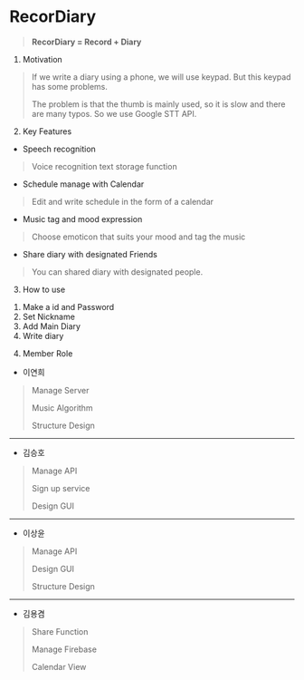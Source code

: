 # RecorDiary
> **RecorDiary = Record + Diary**

1. Motivation
>If we write a diary using a phone, we will use keypad. But this keypad has some problems. 
>
>The problem is that the thumb is mainly used, so it is slow and there are many typos. So we use Google STT API.

2. Key Features
- Speech recognition
>Voice recognition text storage function
- Schedule manage with Calendar
>Edit and write schedule in the form of a calendar
- Music tag and mood expression
>Choose emoticon that suits your mood and tag the music
- Share diary with designated Friends
>You can shared diary with designated people.

3. How to use
1) Make a id and Password
2) Set Nickname
3) Add Main Diary
4) Write diary


4. Member Role

- 이연희
> Manage Server
> 
> Music Algorithm
> 
> Structure Design
---
- 김승호
> Manage API
> 
> Sign up service
> 
> Design GUI
---
- 이상윤
> Manage API
> 
> Design GUI
> 
> Structure Design
---
- 김용겸
> Share Function
> 
> Manage Firebase
> 
> Calendar View
